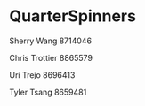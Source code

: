 # QuarterSpinners

Sherry Wang 
8714046

Chris Trottier
8865579

Uri Trejo
8696413

Tyler Tsang
8659481

